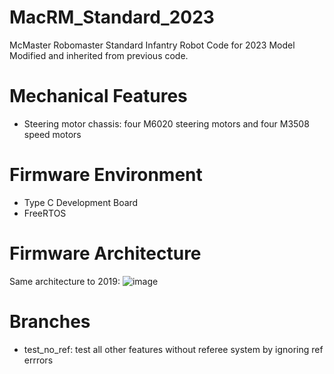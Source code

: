 # MacRM_Standard_2023
McMaster Robomaster Standard Infantry Robot Code for 2023 Model
Modified and inherited from previous code.

# Mechanical Features
- Steering motor chassis: four M6020 steering motors and four M3508 speed motors

# Firmware Environment
- Type C Development Board
- FreeRTOS

# Firmware Architecture
Same architecture to 2019:
![image](https://user-images.githubusercontent.com/57267209/185773597-4cd07a38-2232-4443-a679-13531dbe4313.png)

# Branches
- test_no_ref: test all other features without referee system by ignoring ref errrors